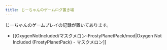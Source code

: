 ```yaml
---
title: じーちゃんのゲームログ置き場
---
```

じーちゃんのゲームプレイの記録が置いてあります。

- [[OxygenNotIncluded/マスクメロン-FrostyPlanetPack/mod|Oxygen Not Included (FrostyPlanetPack) - マスクメロン]]